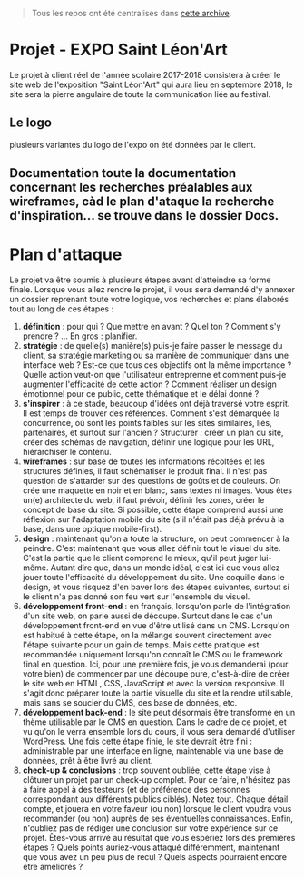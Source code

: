 > Tous les repos ont été centralisés dans [cette archive](repositories.md).

# Projet - EXPO Saint Léon'Art

Le projet à client réel de l'année scolaire 2017-2018 consistera à créer le site web de l'exposition "Saint Léon'Art" qui aura lieu en septembre 2018, le site sera la pierre angulaire de toute la communication liée au festival.

## Le logo

plusieurs variantes du logo de l'expo on été données par le client.

## Documentation toute la documentation concernant les recherches préalables aux wireframes, càd le plan d'ataque la recherche d'inspiration... se trouve dans le dossier Docs.

# Plan d'attaque

Le projet va être soumis à plusieurs étapes avant d'atteindre sa forme finale. Lorsque vous allez rendre le projet, il vous sera demandé d'y annexer un dossier reprenant toute votre logique, vos recherches et plans élaborés tout au long de ces étapes :

1. **définition** : pour qui ? Que mettre en avant ? Quel ton ? Comment s'y prendre ? ... En gros : planifier.
2. **stratégie** : de quelle(s) manière(s) puis-je faire passer le message du client, sa stratégie marketing ou sa manière de communiquer dans une interface web ? Est-ce que tous ces objectifs ont la même importance ? Quelle action veut-on que l'utilisateur entreprenne et comment puis-je augmenter l'efficacité de cette action ? Comment réaliser un design émotionnel pour ce public, cette thématique et le délai donné ?
3. **s'inspirer** : à ce stade, beaucoup d'idées ont déjà traversé votre esprit. Il est temps de trouver des références. Comment s'est démarquée la concurrence, où sont les points faibles sur les sites similaires, liés, partenaires, et surtout sur l'ancien ?
Structurer : créer un plan du site, créer des schémas de navigation, définir une logique pour les URL, hiérarchiser le contenu.
4. **wireframes** : sur base de toutes les informations récoltées et les structures définies, il faut schématiser le produit final. Il n'est pas question de s'attarder sur des questions de goûts et de couleurs. On crée une maquette en noir et en blanc, sans textes ni images. Vous êtes un(e) architecte du web, il faut prévoir, définir les zones, créer le concept de base du site. Si possible, cette étape comprend aussi une réflexion sur l'adaptation mobile du site (s'il n'était pas déjà prévu à la base, dans une optique mobile-first).
5. **design** : maintenant qu'on a toute la structure, on peut commencer à la peindre. C'est maintenant que vous allez définir tout le visuel du site. C'est la partie que le client comprend le mieux, qu'il peut juger lui-même. Autant dire que, dans un monde idéal, c'est ici que vous allez jouer toute l'efficacité du développement du site. Une coquille dans le design, et vous risquez d'en baver lors des étapes suivantes, surtout si le client n'a pas donné son feu vert sur l'ensemble du visuel.
6. **développement front-end** : en français, lorsqu'on parle de l'intégration d'un site web, on parle aussi de découpe. Surtout dans le cas d'un développement front-end en vue d'être utilisé dans un CMS. Lorsqu'on est habitué à cette étape, on la mélange souvent directement avec l'étape suivante pour un gain de temps. Mais cette pratique est recommandée uniquement lorsqu'on connaît le CMS ou le framework final en question. Ici, pour une première fois, je vous demanderai (pour votre bien) de commencer par une découpe pure, c'est-à-dire de créer le site web en HTML, CSS, JavaScript et avec la version responsive. Il s'agit donc préparer toute la partie visuelle du site et la rendre utilisable, mais sans se soucier du CMS, des base de données, etc.
7. **développement back-end** : le site peut désormais être transformé en un thème utilisable par le CMS en question. Dans le cadre de ce projet, et vu qu'on le verra ensemble lors du cours, il vous sera demandé d'utiliser WordPress. Une fois cette étape finie, le site devrait être fini : administrable par une interface en ligne, maintenable via une base de données, prêt à être livré au client.
8. **check-up & conclusions** : trop souvent oubliée, cette étape vise à clôturer un projet par un check-up complet. Pour ce faire, n'hésitez pas à faire appel à des testeurs (et de préférence des personnes correspondant aux différents publics ciblés). Notez tout. Chaque détail compte, et jouera en votre faveur (ou non) lorsque le client voudra vous recommander (ou non) auprès de ses éventuelles connaissances. Enfin, n'oubliez pas de rédiger une conclusion sur votre expérience sur ce projet. Êtes-vous arrivé au résultat que vous espériez lors des premières étapes ? Quels points auriez-vous attaqué différemment, maintenant que vous avez un peu plus de recul ? Quels aspects pourraient encore être améliorés ?
